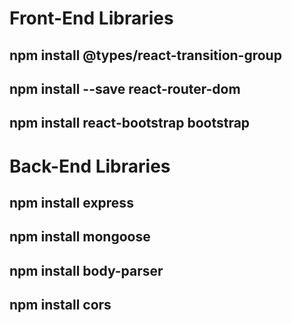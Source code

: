 # Front-End Libraries
##   npm install @types/react-transition-group
##   npm install --save react-router-dom
##   npm install react-bootstrap bootstrap

# Back-End Libraries
##   npm install express
##   npm install mongoose
##   npm install body-parser
##   npm install cors